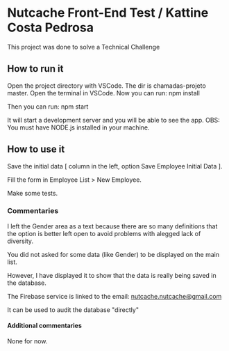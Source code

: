 # Nutcache Front-End Test / Kattine Costa Pedrosa

This project was done to solve a Technical Challenge 

## How to run it

Open the project directory with VSCode.
The dir is chamadas-projeto master. Open the terminal in VSCode.
Now you can run:
npm install

Then you can run:
npm start

It will start a development server and you will be able to see the app.
OBS: You must have NODE.js installed in your machine.

## How to use it

Save the initial data [ column in the left, option Save Employee Initial Data ].

Fill the form in Employee List > New Employee.

Make some tests.


### Commentaries


I left the Gender area as a text because there are so many definitions that the
option is better left open to avoid problems with alegged lack of diversity.

You did not asked for some data (like Gender) to be displayed on the main list. 

However, I have displayed it to show
that the data is really being saved in the database.

The Firebase service is linked to the email: nutcache.nutcache@gmail.com 

It can be used to audit the database "directly"



#### Additional commentaries

None for now.




